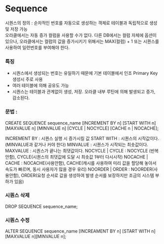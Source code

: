  # Sequence  
시퀀스의 정의 : 순차적인 번호를 자동으로 생성하는 객체로 테이블과 독립적으로 생성 및 저장 가능  
오라클에서는 자동 증가 컬럼을 사용할 수가 없다. 다른 DB에서는 컬럼 자체에 옵션이 있으나, 오라클에서는 컬럼의 값을 증가시키기 위해서는 MAX(컬럼) + 1 또는 시퀀스를 사용하여 일련번호를 부여해야 한다.

### 특징  
 - 시퀀스에서 생성되는 번호는 유일하기 때문에 기본 테이블에서 인조 Primary Key 생성시 주로  사용
 - 여러 테이블에 의해 공유도 가능
 - 시퀀스는 테이블과 관계없이 생성, 저장. 오라클 내부 루틴에 의해 발생되고 증가, 감소된다.
  
 ### 문법 : 
CREATE SEQUENCE sequence_name 
[INCREMENT BY n]  [START WITH n] 
[MAXVALUE n] [MINVALUE n]
[CYCLE | NOCYCLE]
[CACHE n | NOCACHE];

INCREMENT BY : 시퀀스 실행 시 증가시킬 값
START WITH : 시퀀스의 시작값이다. (MINVALUE과 같거나 커야 한다)
MINVALUE : 시퀀스가 시작되는 최솟값이다.
MAXVALUE : 시퀀스가 끝나는 최댓값이다.
NOCYCLE | CYCLE : NOCYCLE (반복안함), CYCLE(시퀀스의 최댓값에 도달 시 최솟값 1부터 다시시작)
NOCACHE | CACHE : NOCACHE(사용안함), CACHE(캐시를 사용하여 미리 값을 할당해 놓아서 속도가 빠르며, 동시 사용자가 많을 경우 유리)
NOORDER | ORDER : NOORDER(사용안함), ORDER(요청 순서로 값을 생성하여 발생 순서를 보장하지만 조금의 시스템 부하가 있음)

 ### 시퀀스 삭제
 DROP SEQUENCE sequence_name;

 ### 시퀀스 수정
 ALTER SEQUENCE sequence_name [INCREAMENT BY n] [START WITH n] [MAXVALUE n][MINVALUE n];





